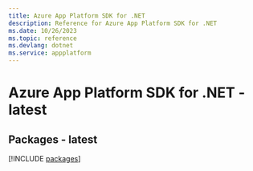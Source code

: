 ```yaml
---
title: Azure App Platform SDK for .NET
description: Reference for Azure App Platform SDK for .NET
ms.date: 10/26/2023
ms.topic: reference
ms.devlang: dotnet
ms.service: appplatform
---
```

# Azure App Platform SDK for .NET - latest
## Packages - latest
[!INCLUDE [packages](app-platform-index.md)]